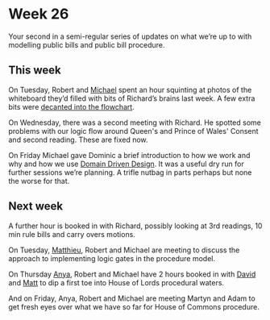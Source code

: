 # Week 26

Your second in a semi-regular series of updates on what we’re up to with modelling public bills and public bill procedure.

## This week

On Tuesday, Robert and [Michael](https://twitter.com/fantasticlife) spent an hour squinting at photos of the whiteboard they’d filled with bits of Richard’s brains last week. A few extra bits were [decanted into the flowchart](https://ukparliament.github.io/ontologies/procedure/flowcharts/bills/public-bill.pdf).

On Wednesday, there was a second meeting with Richard. He spotted some problems with our logic flow around Queen's and Prince of Wales' Consent and second reading. These are fixed now.

On Friday Michael gave Dominic a brief introduction to how we work and why and how we use [Domain Driven Design](https://en.wikipedia.org/wiki/Domain-driven_design). It was a useful dry run for further sessions we’re planning. A trifle nutbag in parts perhaps but none the worse for that.

## Next week
                
A further hour is booked in with Richard, possibly looking at 3rd readings, 10 min rule bills and carry overs motions.
                
On Tuesday, [Matthieu](https://twitter.com/cognithive), Robert and Michael are meeting to discuss the approach to implementing logic gates in the procedure model.
                
On Thursday [Anya](https://twitter.com/bitten_), Robert and Michael have 2 hours booked in with [David](https://twitter.com/clerkly) and [Matt](https://mobile.twitter.com/MattKorris) to dip a first toe into House of Lords procedural waters.
                
And on Friday, Anya, Robert and Michael are meeting Martyn and Adam to get fresh eyes over what we have so far for House of Commons procedure.
